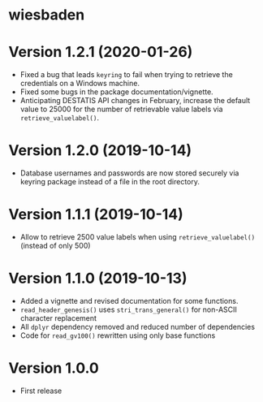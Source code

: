 # wiesbaden

# Version 1.2.1 (2020-01-26)

* Fixed a bug that leads `keyring` to fail when trying to retrieve the credentials on a Windows machine.
* Fixed some bugs in the package documentation/vignette.
* Anticipating DESTATIS API changes in February, increase the default value to 25000 for the number of retrievable value labels via `retrieve_valuelabel()`.

# Version 1.2.0 (2019-10-14)

* Database usernames and passwords are now stored securely via keyring package instead of a file in the root directory. 

# Version 1.1.1 (2019-10-14)

* Allow to retrieve 2500 value labels when using `retrieve_valuelabel()` (instead of only 500)

# Version 1.1.0 (2019-10-13)

* Added a vignette and revised documentation for some functions.
* `read_header_genesis()` uses `stri_trans_general()` for non-ASCII character replacement 
* All `dplyr` dependency removed and reduced number of dependencies
* Code for `read_gv100()` rewritten using only base functions

# Version 1.0.0

* First release